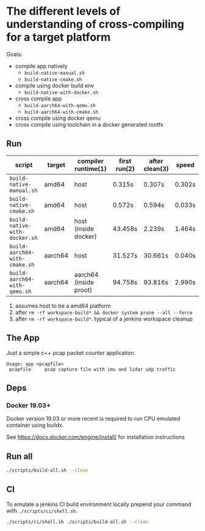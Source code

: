 # The different levels of understanding of cross-compiling for a target platform

Goals:

- compile app natively
  - `build-native-manual.sh`
  - `build-native-cmake.sh`
- compile using docker build env
  - `build-native-with-docker.sh`
- cross compile app
  - `build-aarch64-with-qemu.sh`
  - `build-aarch64-with-cmake.sh`
- cross compile using docker qemu
- cross compile using toolchain in a docker generated rootfs

## Run

script|target|compiler runtime(1)|first run(2)|after clean(3)|speed
|-|-|-|-|-|-
`build-native-manual.sh`|amd64|host|0.315s|0.307s|0.302s
`build-native-cmake.sh`|amd64|host|0.572s|0.594s|0.033s
`build-native-with-docker.sh`|amd64|host (inside docker)|43.458s|2.239s|1.464s
`build-aarch64-with-cmake.sh`|aarch64|host|31.527s|30.661s|0.040s
`build-aarch64-with-qemu.sh`|aarch64|aarch64 (inside proot)|94.758s|93.816s|2.990s

1. assumes host to be a amd64 platform
2. after `rm -rf workspace-build* && docker system prune --all --force`
3. after `rm -rf workspace-build*`. typical of a jenkins workspace cleanup

## The App

Just a simple c++ pcap packet counter application.

```
Usage: app <pcapfile>
 pcapfile     pcap capture file with imu and lidar udp traffic
```

## Deps

### Docker 19.03+

Docker version 19.03 or more recent is required to run CPU emulated container using buildx.

See https://docs.docker.com/engine/install/ for installation instructions

## Run all

```sh
./scripts/build-all.sh --clean
```

## CI

To emulate a jenkins CI build environment locally prepend your command with `./scripts/ci/shell.sh`.

```sh
./scripts/ci/shell.sh ./scripts/build-all.sh --clean
```
